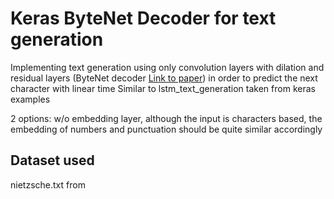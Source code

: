# Keras ByteNet Decoder for text generation
Implementing text generation using only convolution layers with dilation and residual layers
(ByteNet decoder [Link to paper](https://arxiv.org/pdf/1610.10099.pdf)) in order to predict the next character with
linear time
Similar to lstm_text_generation taken from keras examples

2 options: w/o embedding layer, although the input is characters based, the embedding of numbers and punctuation should
 be quite similar accordingly


## Dataset used
nietzsche.txt from

